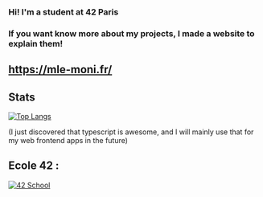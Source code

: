### Hi! I'm a student at 42 Paris

### If you want know more about my projects, I made a website to explain them!

## https://mle-moni.fr/


## Stats

[![Top Langs](https://github-readme-stats.vercel.app/api/top-langs/?username=mle-moni&hide=css,html,handlebars)](https://github.com/anuraghazra/github-readme-stats)

(I just discovered that typescript is awesome, and I will mainly use that for my web frontend apps in the future)
<!---
[![languages usage of the week](https://github-readme-stats.vercel.app/api/wakatime?username=92f00adb-bf2f-4c51-bf24-f7f5908eeee7)](https://github.com/anuraghazra/github-readme-stats)
-->

## Ecole 42 :

[![42 School](https://badge42.herokuapp.com/api/stats/mle-moni?privacyEmail=true)](https://profile.intra.42.fr/users/mle-moni)
